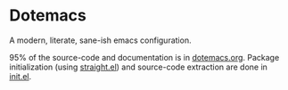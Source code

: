 # Dotemacs
A modern, literate, sane-ish emacs configuration.

95% of the source-code and documentation is in
[dotemacs.org](./dotemacs.org). Package initialization (using
[straight.el](https://github.com/raxod502/straight.el)) and
source-code extraction are done in [init.el](/init.el).
